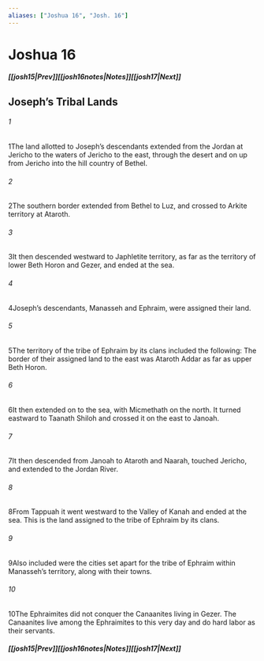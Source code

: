 ```yaml
---
aliases: ["Joshua 16", "Josh. 16"]
---
```

# Joshua 16
##### <span class=arrow-left></span>[[josh15|Prev]]<span class=navigation-separator></span>[[josh16notes|Notes]]<span class=navigation-separator></span>[[josh17|Next]]<span class=arrow-right></span>
## Joseph’s Tribal Lands
###### 1
<span class=verse-first>1</span>The land allotted to Joseph’s descendants extended from the Jordan at Jericho to the waters of Jericho to the east, through the desert and on up from Jericho into the hill country of Bethel.
###### 2
<span class=verse-body>2</span>The southern border extended from Bethel to Luz, and crossed to Arkite territory at Ataroth.
###### 3
<span class=verse-body>3</span>It then descended westward to Japhletite territory, as far as the territory of lower Beth Horon and Gezer, and ended at the sea.
<div class=paragraph-break></div>

###### 4
<span class=verse-first>4</span>Joseph’s descendants, Manasseh and Ephraim, were assigned their land.
###### 5
<span class=verse-body>5</span>The territory of the tribe of Ephraim by its clans included the following: The border of their assigned land to the east was Ataroth Addar as far as upper Beth Horon.
###### 6
<span class=verse-body>6</span>It then extended on to the sea, with Micmethath on the north. It turned eastward to Taanath Shiloh and crossed it on the east to Janoah.
###### 7
<span class=verse-body>7</span>It then descended from Janoah to Ataroth and Naarah, touched Jericho, and extended to the Jordan River.
###### 8
<span class=verse-body>8</span>From Tappuah it went westward to the Valley of Kanah and ended at the sea. This is the land assigned to the tribe of Ephraim by its clans.
###### 9
<span class=verse-body>9</span>Also included were the cities set apart for the tribe of Ephraim within Manasseh’s territory, along with their towns.
###### 10
<span class=verse-body>10</span>The Ephraimites did not conquer the Canaanites living in Gezer. The Canaanites live among the Ephraimites to this very day and do hard labor as their servants.
##### <span class=arrow-left></span>[[josh15|Prev]]<span class=navigation-separator></span>[[josh16notes|Notes]]<span class=navigation-separator></span>[[josh17|Next]]<span class=arrow-right></span>
